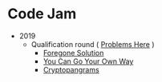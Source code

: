 # Code Jam

- 2019
    - Qualification round ( [Problems Here](https://codingcompetitions.withgoogle.com/codejam/round/0000000000051705) )
        - [Foregone Solution](https://github.com/minh364/algorithms/blob/master//codeJam/2019_QR/ForeGone.py)
        - [You Can Go Your Own Way](https://github.com/minh364/algorithms/blob/master/codeJam/2019_QR/YouCanGOYOurOwnWay.py)
        - [Cryptopangrams](https://github.com/minh364/algorithms/blob/master/codeJam/2019_QR/Cryptopangrams.py)
